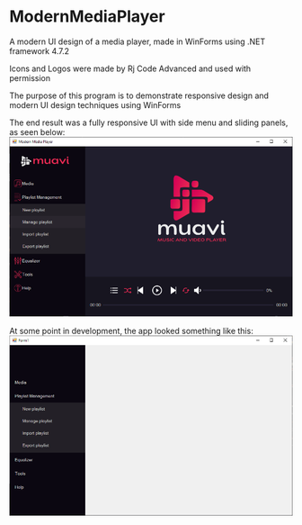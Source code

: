 # ModernMediaPlayer
A modern UI design of a media player, made in WinForms using .NET framework 4.7.2

Icons and Logos were made by Rj Code Advanced and used with permission

The purpose of this program is to demonstrate responsive design and modern UI design techniques using WinForms

The end result was a fully responsive UI with side menu and sliding panels, as seen below:
![alt text](https://raw.githubusercontent.com/StanciuMihai/ModernMediaPlayer/master/preview2.png)

At some point in development, the app looked something like this:
![alt text](https://raw.githubusercontent.com/StanciuMihai/ModernMediaPlayer/master/preview.png)




